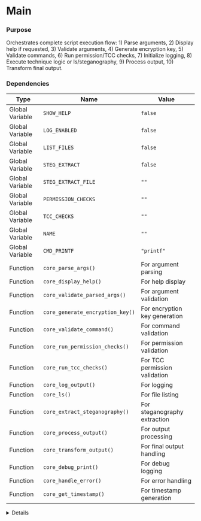 # Main

### Purpose
Orchestrates complete script execution flow: 1) Parse arguments, 2) Display help if requested, 3) Validate arguments, 4) Generate encryption key, 5) Validate commands, 6) Run permission/TCC checks, 7) Initialize logging, 8) Execute technique logic or ls/steganography, 9) Process output, 10) Transform final output.

### Dependencies
| Type | Name | Value |
|------|------|-------|
| Global Variable | `SHOW_HELP` | `false` |
| Global Variable | `LOG_ENABLED` | `false` |
| Global Variable | `LIST_FILES` | `false` |
| Global Variable | `STEG_EXTRACT` | `false` |
| Global Variable | `STEG_EXTRACT_FILE` | `""` |
| Global Variable | `PERMISSION_CHECKS` | `""` |
| Global Variable | `TCC_CHECKS` | `""` |
| Global Variable | `NAME` | `""` |
| Global Variable | `CMD_PRINTF` | `"printf"` |
| Function | `core_parse_args()` | For argument parsing |
| Function | `core_display_help()` | For help display |
| Function | `core_validate_parsed_args()` | For argument validation |
| Function | `core_generate_encryption_key()` | For encryption key generation |
| Function | `core_validate_command()` | For command validation |
| Function | `core_run_permission_checks()` | For permission validation |
| Function | `core_run_tcc_checks()` | For TCC permission validation |
| Function | `core_log_output()` | For logging |
| Function | `core_ls()` | For file listing |
| Function | `core_extract_steganography()` | For steganography extraction |
| Function | `core_process_output()` | For output processing |
| Function | `core_transform_output()` | For final output handling |
| Function | `core_debug_print()` | For debug logging |
| Function | `core_handle_error()` | For error handling |
| Function | `core_get_timestamp()` | For timestamp generation |

<details>

```shell
core_main() {
local raw_output=""
    local processed_output=""
    
    # Step 1: Parse command line arguments (no validation)
    core_parse_args "$@"
    
    # Step 2: Display help if requested (early exit)
    if [ "$SHOW_HELP" = true ]; then
        core_display_help
        return 0
    fi
    
    # Step 3: Validate parsed arguments
    core_validate_parsed_args || exit 1
    
    # Step 4: Generate encryption key if needed
    core_generate_encryption_key
    
    # Step 5: Validate required commands
    core_validate_command || exit 1
    
    # Process OPSEC checks from YAML configuration
    if [ "$CHECK_FDA" = "true" ]; then
        core_debug_print "Performing Full Disk Access check"
        if ! core_check_fda; then
            core_handle_error "Full Disk Access not granted - script cannot access required databases"
            exit 1
        fi
        core_debug_print "Full Disk Access check passed"
    fi
    
    if [ "$CHECK_PERMS" = "true" ]; then
        core_debug_print "Permission checks enabled - will be validated per function"
    fi
    
    if [ "$CHECK_DB_LOCK" = "true" ]; then
        core_debug_print "Database lock checks enabled - will be validated per function"
    fi
    
    # Initialize the log file if logging is enabled
    if [ "$LOG_ENABLED" = true ]; then
        # Initialize logging at start
        core_log_output "Starting ${NAME}" "started" true
    fi
    
    # Default data source identifier
    local data_source="generic"
    
    # Check if we should extract steganography data
    if [ "$STEG_EXTRACT" = true ]; then
        data_source="steg_extracted"
    else
        # Execute script-specific logic here
# PLACEHOLDER_MAIN_EXECUTION
        # This section is intentionally left empty as it will be filled by
        # technique-specific implementations when sourcing this base script
        # If no raw_output is set by the script, exit gracefully
        if [ -z "$raw_output" ]; then
            return 0
        fi  
    fi
    # Process the output (format, encode, encrypt)
    processed_output=$(core_process_output "$raw_output" "$PROCEDURE_NAME")
    
    # Handle the final output (log, exfil, or display)
    core_transform_output "$processed_output"
}
```

</details> 